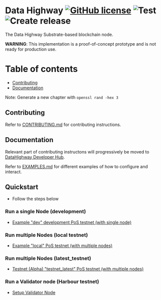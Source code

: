 # Data Highway [![GitHub license](https://img.shields.io/badge/license-GPL3%2FApache2-blue)](LICENSE) ![Test](https://github.com/DataHighway-DHX/node/workflows/Test/badge.svg?branch=master) ![Create release](https://github.com/DataHighway-DHX/node/workflows/Create%20release/badge.svg?branch=master)

The Data Highway Substrate-based blockchain node.

__WARNING__: This implementation is a proof-of-concept prototype and is not ready for production use.

# Table of contents

* [Contributing](#chapter-cb8b82)
* [Documentation](#chapter-888ccd)

Note: Generate a new chapter with `openssl rand -hex 3`

## Contributing <a id="chapter-cb8b82"></a>

Refer to [CONTRIBUTING.md](./CONTRIBUTING.md) for contributing instructions.

## Documentation <a id="chapter-888ccd"></a>

Relevant part of contributing instructons will progressively be moved to [DataHighway Developer Hub](https://github.com/DataHighway-DHX/documentation).

Refer to [EXAMPLES.md](./EXAMPLES.md) for different examples of how to configure and interact.

## Quickstart <a id="chapter-888ccd"></a>
* Follow the steps below

### Run a single Node (development)
* [Example "dev" development PoS testnet (with single node)
](./EXAMPLES.md#example-dev-development-pos-testnet-with-single-node-)

### Run multiple Nodes (local testnet)
* [Example "local" PoS testnet (with multiple nodes)](./EXAMPLES.md#example-local-pos-testnet-with-multiple-nodes-)

### Run multiple Nodes (latest_testnet)
* [Testnet (Alpha) "testnet_latest" PoS testnet (with multiple nodes)](./EXAMPLES.md#testnet-alpha-testnet_latest-pos-testnet-with-multiple-nodes-)

### Run a Validator node (Harbour testnet)
* [Setup Validator Node](https://dev.datahighway.com/docs/en/tutorials/tutorials-nodes-validator-setup)
